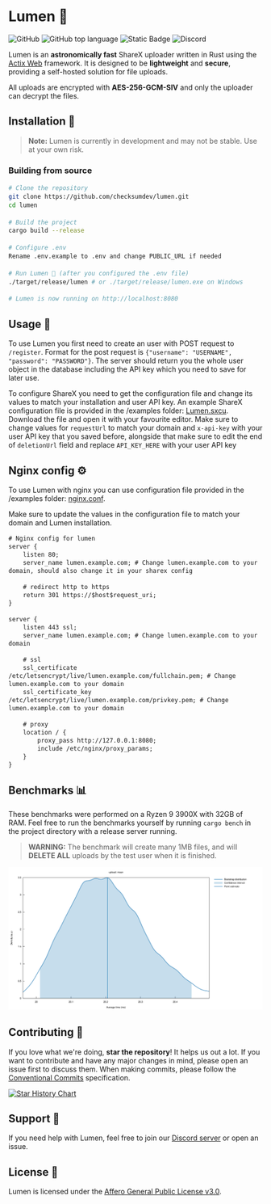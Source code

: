 # Lumen 🌄

![GitHub](https://img.shields.io/github/license/checksumdev/lumen) ![GitHub top language](https://img.shields.io/github/languages/top/checksumdev/lumen) ![Static Badge](https://img.shields.io/badge/forbid-unsafe_code-green) ![Discord](https://img.shields.io/discord/984852897051312159?label=Support%20Server)

Lumen is an **astronomically fast** ShareX uploader written in Rust using the [Actix Web](https://github.com/actix/actix-web) framework. It is designed to be **lightweight** and **secure**, providing a self-hosted solution for file uploads.

All uploads are encrypted with **AES-256-GCM-SIV** and only the uploader can decrypt the files.

## Installation 🚀

> **Note:** Lumen is currently in development and may not be stable. Use at your own risk.

### Building from source

```bash
# Clone the repository
git clone https://github.com/checksumdev/lumen.git
cd lumen

# Build the project
cargo build --release

# Configure .env
Rename .env.example to .env and change PUBLIC_URL if needed

# Run Lumen 🌄 (after you configured the .env file)
./target/release/lumen # or ./target/release/lumen.exe on Windows

# Lumen is now running on http://localhost:8080
```

## Usage 📝

To use Lumen you first need to create an user with POST request to `/register`. Format for the post request is `{"username": "USERNAME", "password": "PASSWORD"}`. The server should return you the whole user object in the database including the API key which you need to save for later use.

To configure ShareX you need to get the configuration file and change its values to match your installation and user API key. An example ShareX configuration file is provided in the /examples folder: [Lumen.sxcu](examples/Lumen.sxcu). Download the file and open it with your favourite editor. Make sure to change values for `requestUrl` to match your domain and `x-api-key` with your user API key that you saved before, alongside that make sure to edit the end of `deletionUrl` field and replace `API_KEY_HERE` with your user API key

## Nginx config ⚙️

To use Lumen with nginx you can use configuration file provided in the /examples folder: [nginx.conf](examples/nginx.conf).

Make sure to update the values in the configuration file to match your domain and Lumen installation.

```nginx
# Nginx config for lumen
server {
    listen 80;
    server_name lumen.example.com; # Change lumen.example.com to your domain, should also change it in your sharex config

    # redirect http to https
    return 301 https://$host$request_uri;
}

server {
    listen 443 ssl;
    server_name lumen.example.com; # Change lumen.example.com to your domain

    # ssl
    ssl_certificate /etc/letsencrypt/live/lumen.example.com/fullchain.pem; # Change lumen.example.com to your domain
    ssl_certificate_key /etc/letsencrypt/live/lumen.example.com/privkey.pem; # Change lumen.example.com to your domain

    # proxy
    location / {
        proxy_pass http://127.0.0.1:8080;
        include /etc/nginx/proxy_params;
    }
}
```

## Benchmarks 📊

These benchmarks were performed on a Ryzen 9 3900X with 32GB of RAM. Feel free to run the benchmarks yourself by running `cargo bench` in the project directory with a release server running.

> **WARNING:** The benchmark will create many 1MB files, and will **DELETE ALL** uploads by the test user when it is finished.

![Benchmark](assets/benchmarks.svg)

## Contributing 🤝

If you love what we're doing, **star the repository**! It helps us out a lot. If you want to contribute and have any major changes in mind, please open an issue first to discuss them. When making commits, please follow the [Conventional Commits](https://www.conventionalcommits.org/en/v1.0.0/) specification.

<a href="https://star-history.com/#checksumdev/lumen&Date">
  <picture>
    <source media="(prefers-color-scheme: dark)" srcset="https://api.star-history.com/svg?repos=checksumdev/lumen&type=Date&theme=dark" />
    <source media="(prefers-color-scheme: light)" srcset="https://api.star-history.com/svg?repos=checksumdev/lumen&type=Date" />
    <img alt="Star History Chart" src="https://api.star-history.com/svg?repos=checksumdev/lumen&type=Date" />
  </picture>
</a>

## Support 💬

If you need help with Lumen, feel free to join our [Discord server](https://discord.gg/JcF9sTZPc4) or open an issue.

## License 📜

Lumen is licensed under the [Affero General Public License v3.0](LICENSE).
